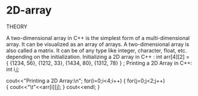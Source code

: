 # 2D-array

THEORY 

A two-dimensional array in C++ is the simplest form of a multi-dimensional array. It can be visualized as an array of arrays.
A two-dimensional array is also called a matrix. It can be of any type like integer, character, float, etc. depending on the initialization.
Initializing a 2D array in C++ :
int arr[4][2] = { {1234, 56}, {1212, 33}, {1434, 80}, {1312, 78} } ;
Printing a 2D Array in C++:
int i,j;


cout<<"Printing a 2D Array:\n";
for(i=0;i<4;i++)
{
	for(j=0;j<2;j++)<br>
	{
		cout<<"\t"<<arr[i][j];
	}
	cout<<endl;
}
